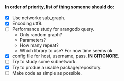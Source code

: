 #### In order of priority, list of thing someone should do:

  * [x] Use networkx sub_graph.
  * [x] Encoding utf8.
  * [ ] Performance study for arangodb query.
    - Only random graph?
    - Parameters? 
    - How many repeat?
    - Which library to use? For now time seems ok 
  * [x] config file for host, username, pass. **IN GITIGNORE**.
  * [ ] Try to study some subnetwork.
  * [x] Try to produe a usable package/repository.
  * [ ] Make code as simple as possible.
